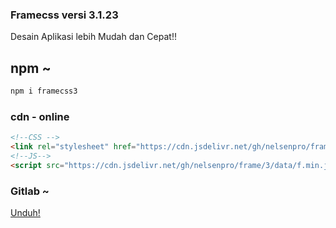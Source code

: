 ### Framecss versi 3.1.23
Desain Aplikasi lebih Mudah dan Cepat!!
## npm ~
```txt
npm i framecss3
```
### cdn - online
```html
<!--CSS -->
<link rel="stylesheet" href="https://cdn.jsdelivr.net/gh/nelsenpro/frame/3/data/f.min.css" type="text/css" media="all" />
<!--JS-->
<script src="https://cdn.jsdelivr.net/gh/nelsenpro/frame/3/data/f.min.js" type="text/javascript" charset="utf-8"></script>
```
### Gitlab ~
[Unduh!](https://gitlab.com/nelsenpro/frame/-/archive/main/frame-main.zip)
